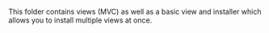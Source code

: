 This folder contains views (MVC) as well as a basic view and installer which allows you to install multiple views at once.